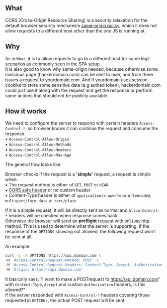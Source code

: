 ## What  
CORS (Cross-Origin Resource Sharing) is a security relaxation for the default browser security mechanism [same-origin policy](https://developer.mozilla.org/en-US/docs/Web/Security/Same-origin_policy), which it does not allow requests to a different host other than the one JS is running at.


## Why
As in `What`, it is to allow requests to go to a different host for some legit scenarios as commonly seen in the SPA setup.   
It is also good to know why same-origin needed, because otherwise some malicious page (hackerdomain.com) can be sent to user, and from there issues a request to yourdomain.com. And if yourdomain uses session cookike to store some sensitive data (e.g authed token), hackerdomain.com could just use it along with the request and get the response or perform some actions that should not be publicly available.    


## How it works
We need to configure the server to respond with certain headers `Access-Control-*`, so browser knows it can continue the request and consume the response.   
▪ `Access-Control-Allow-Origin`   
▪ `Access-Control-Allow-Methods`   
▪ `Access-Control-Allow-Headers`   
▪ `Access-Control-Allow-Max-Age`   

The general flow looks like:  

Browser checks if the request is a **'simple'** request, a request is simple when:    
▪ The request method is either of `GET`, `POST` or `HEAD`   
▪ [CORS safe header](https://fetch.spec.whatwg.org/#cors-safelisted-request-header) or no custom header   
▪ Content-Type header is either of `application/x-www-form-urlencoded`, `multipart/form-data` or `text/plain`

If it is a simple request, it will be directly sent as normal and `Allow-Control-*` headers will be checked when response comes back.   
Otherwise the browser will send an **preflight** request with `OPTIONS` http method. This is used to determine what the server is supporting, if the response of the `OPTIONS` showing not allowed, the following request won't be sent at all. 

An example
```sh
curl -i -X OPTIONS https://api.domain.com \
-H 'Access-Control-Request-Method: POST' \
-H 'Access-Control-Request-Headers: Content-Type, Accept, Authorization' \
-H 'Origin: https://api.domain.com'
```
It basically says: "I want to make a POSTrequest to https://api.domain.com" with `Content-Type`, `Accept` and custom `Authorization` headers, is this allowed?"   
If the server responded with `Access-Control-*` headers covering those requested in `OPTIONs`, the actual POST request will be sent.
